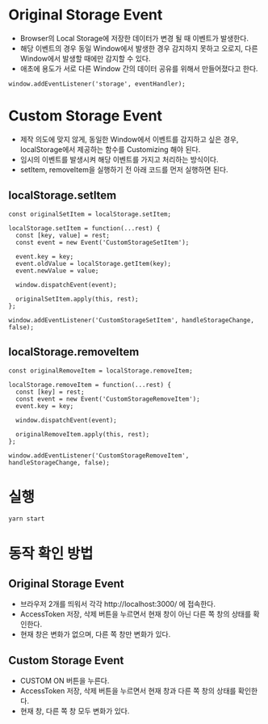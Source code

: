 # Original Storage Event

- Browser의 Local Storage에 저장한 데이터가 변경 될 때 이벤트가 발생한다.
- 해당 이벤트의 경우 동일 Window에서 발생한 경우 감지하지 못하고 오로지, 다른 Window에서 발생할 때에만 감지할 수 있다.
- 애초에 용도가 서로 다른 Window 간의 데이터 공유를 위해서 만들어졌다고 한다.

```
window.addEventListener('storage', eventHandler);
```

# Custom Storage Event

- 제작 의도에 맞지 않게, 동일한 Window에서 이벤트를 감지하고 싶은 경우, localStorage에서 제공하는 함수를 Customizing 해야 된다.
- 임시의 이벤트를 발생시켜 해당 이벤트를 가지고 처리하는 방식이다.
- setItem, removeItem을 실행하기 전 아래 코드를 먼저 실행하면 된다.

## localStorage.setItem

```
const originalSetItem = localStorage.setItem;

localStorage.setItem = function(...rest) {
  const [key, value] = rest;
  const event = new Event('CustomStorageSetItem');

  event.key = key;
  event.oldValue = localStorage.getItem(key);
  event.newValue = value;

  window.dispatchEvent(event);

  originalSetItem.apply(this, rest);
};

window.addEventListener('CustomStorageSetItem', handleStorageChange, false);
```

## localStorage.removeItem

```
const originalRemoveItem = localStorage.removeItem;

localStorage.removeItem = function(...rest) {
  const [key] = rest;
  const event = new Event('CustomStorageRemoveItem');
  event.key = key;

  window.dispatchEvent(event);

  originalRemoveItem.apply(this, rest);
};

window.addEventListener('CustomStorageRemoveItem', handleStorageChange, false);
```

# 실행

```
yarn start
```

# 동작 확인 방법

## Original Storage Event

- 브라우저 2개를 띄워서 각각 http://localhost:3000/ 에 접속한다.
- AccessToken 저장, 삭제 버튼을 누르면서 현재 창이 아닌 다른 쪽 창의 상태를 확인한다.
- 현재 창은 변화가 없으며, 다른 쪽 창만 변화가 있다.

## Custom Storage Event

- CUSTOM ON 버튼을 누른다.
- AccessToken 저장, 삭제 버튼을 누르면서 현재 창과 다른 쪽 창의 상태를 확인한다.
- 현재 창, 다른 쪽 창 모두 변화가 있다.
